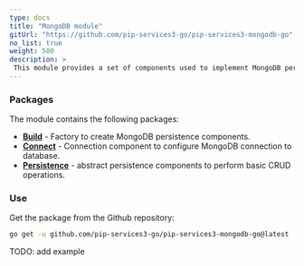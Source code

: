 ```yaml
---
type: docs
title: "MongoDB module"
gitUrl: "https://github.com/pip-services3-go/pip-services3-mongodb-go"
no_list: true
weight: 500
description: > 
 This module provides a set of components used to implement MongoDB persistence.
---
```


### Packages

The module contains the following packages:
- [**Build**](build) - Factory to create MongoDB persistence components.
- [**Connect**](connect) - Connection component to configure MongoDB connection to database.
- [**Persistence**](persistence) - abstract persistence components to perform basic CRUD operations.


### Use

Get the package from the Github repository:
```bash
go get -u github.com/pip-services3-go/pip-services3-mongodb-go@latest
```

TODO: add example
